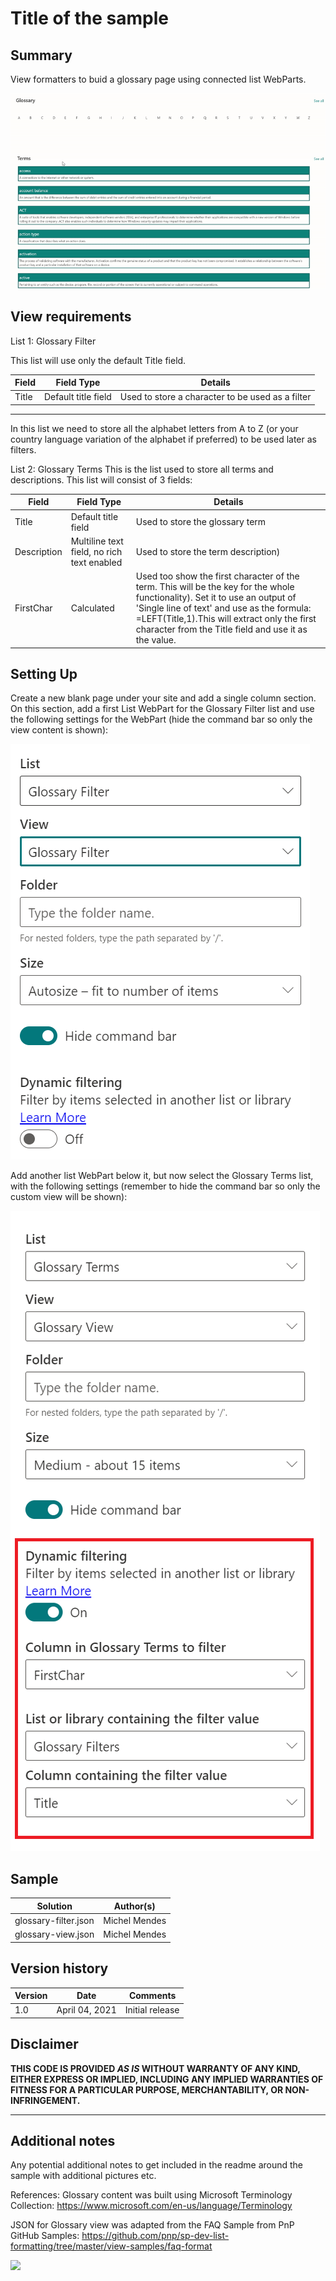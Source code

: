 # Title of the sample

## Summary
View formatters to buid a glossary page using connected list WebParts.

![Filtered Glossary](images/filteredGlossary.gif)

## View requirements

List 1: Glossary Filter

This list will use only the default Title field. 

Field|Field Type|Details
-----|----------|--------
Title| Default title field|Used to store a character to be used as a filter
---
In this list we need to store all the alphabet letters from A to Z (or your country language variation of the alphabet if preferred) to be used later as filters.

List 2: Glossary Terms
This is the list used to store all terms and descriptions. This list will consist of 3 fields:

Field|Field Type|Details
-----|----------|--------
Title| Default title field|Used to store the glossary term
Description|Multiline text field, no rich text enabled|Used to store the term description)
FirstChar|Calculated| Used too show the first character of the term. This will be the key for the whole functionality). Set it to use an output of 'Single line of text' and use as the formula: =LEFT(Title,1).This will extract only the first character from the Title field and use it as the value. 
## Setting Up
Create a new blank page under your site and add a single column section.
On this section, add a first List WebPart for the Glossary Filter list and use the following settings for the WebPart (hide the command bar so only the view content is shown):

![Filtered Glossary](images/gFilterWPSetup.PNG)

Add another list WebPart below it, but now select the Glossary Terms list, with the following settings (remember to hide the command bar so only the custom view will be shown):

![Filtered Glossary](images/gTermsWPSetup.PNG)

## Sample

Solution|Author(s)
--------|---------
glossary-filter.json | Michel Mendes
glossary-view.json | Michel Mendes

## Version history

Version|Date|Comments
-------|----|--------
1.0|April 04, 2021|Initial release

## Disclaimer
**THIS CODE IS PROVIDED *AS IS* WITHOUT WARRANTY OF ANY KIND, EITHER EXPRESS OR IMPLIED, INCLUDING ANY IMPLIED WARRANTIES OF FITNESS FOR A PARTICULAR PURPOSE, MERCHANTABILITY, OR NON-INFRINGEMENT.**

---

## Additional notes
Any potential additional notes to get included in the readme around the sample with additional pictures etc.

References:
Glossary content was built using Microsoft Terminology Collection:
https://www.microsoft.com/en-us/language/Terminology

JSON for Glossary view was adapted from the FAQ Sample from PnP GitHub Samples:
https://github.com/pnp/sp-dev-list-formatting/tree/master/view-samples/faq-format


<img src="https://telemetry.sharepointpnp.com/sp-dev-list-formatting/view-samples/readme-template" />
